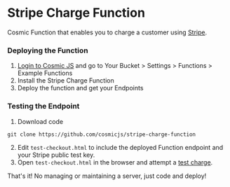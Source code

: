 # Stripe Charge Function
Cosmic Function that enables you to charge a customer using [Stripe](https://stripe.com).

### Deploying the Function
1. [Login to Cosmic JS](https://cosmicjs.com) and go to Your Bucket > Settings > Functions > Example Functions
2. Install the Stripe Charge Function
3. Deploy the function and get your Endpoints

### Testing the Endpoint
1. Download code
```
git clone https://github.com/cosmicjs/stripe-charge-function
```
2. Edit `test-checkout.html` to include the deployed Function endpoint and your Stripe public test key.
3. Open `test-checkout.html` in the browser and attempt a [test charge](https://stripe.com/docs/testing).

That's it! No managing or maintaining a server, just code and deploy!
